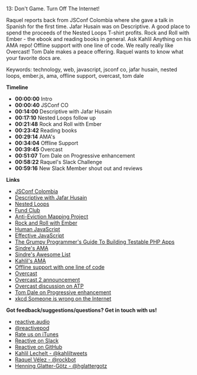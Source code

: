 13: Don't Game. Turn Off The Internet!

Raquel reports back from JSConf Colombia where she gave a talk in Spanish for the first time. Jafar Husain was on Descriptive.
A good place to spend the proceeds of the Nested Loops T-shirt profits. Rock and Roll with Ember - the ebook and reading books in general.
Ask Kahlil Anything on his AMA repo! Offline support with one line of code. We really really like Overcast!
Tom Dale makes a peace offering. Raquel wants to know what your favorite docs are.

Keywords: technology, web, javascript, jsconf co, jafar husain, nested loops, ember.js, ama, offline support, overcast, tom dale

**Timeline**

 - **00:00:00** Intro
 - **00:00:40** JSConf CO
 - **00:14:00** Descriptive with Jafar Husain
 - **00:17:10** Nested Loops follow up
 - **00:21:48** Rock and Roll with Ember
 - **00:23:42** Reading books
 - **00:29:14** AMA's
 - **00:34:04** Offline Support
 - **00:39:45** Overcast
 - **00:51:07** Tom Dale on Progressive enhancement
 - **00:58:22** Raquel's Slack Challenge
 - **00:59:16** New Slack Member shout out and reviews

**Links**

 - [JSConf Colombia](http://jsconf.co/)
 - [Descriptive with Jafar Husain](http://descriptive.auidio)
 - [Nested Loops](https://twitter.com/nested_loops)
 - [Fund Club](http://joinfundclub.com/)
 - [Anti-Eviction Mapping Project](http://www.antievictionmap.com/)
 - [Rock and Roll with Ember](http://balinterdi.com/rock-and-roll-with-emberjs/)
 - [Human JavaScript](http://read.humanjavascript.com/)
 - [Effective JavaScript](http://effectivejs.com/)
 - [The Grumpy Programmer's Guide To Building Testable PHP Apps](https://leanpub.com/grumpy-testing)
 - [Sindre's AMA](https://github.com/sindresorhus/amas)
 - [Sindre's Awesome List](https://github.com/sindresorhus/awesome)
 - [Kahlil's AMA](https://github.com/kahlil/ama)
 - [Offline support with one line of code](http://davidwalsh.name/dont-wait-serviceworker-adding-offline-support-oneline)
 - [Overcast](https://overcast.fm/podcasts)
 - [Overcast 2 announcement](http://www.marco.org/2015/10/09/overcast2_)
 - [Overcast discussion on ATP](https://overcast.fm/+CdQkJT_o/08:17)
 - [Tom Dale on Progressive enhancement](https://www.youtube.com/watch?v=puOrC7cfjRI)
 - [xkcd Someone is wrong on the Internet](https://xkcd.com/386/)

**Got feedback/suggestions/questions? Get in touch with us!**

 - [reactive.audio][1]
 - [@reactivepod][2]
 - [Rate us on iTunes][7]
 - [Reactive on Slack][6]
 - [Reactive on GitHub][8]
 - [Kahlil Lechelt - @kahliltweets][3]
 - [Raquel Vélez - @rockbot][4]
 - [Henning Glatter-Götz - @hglattergotz][5]

[1]: http://reactive.audio "Reactive on the web"
[2]: https://twitter.com/reactivepod "Send us your feedback"
[3]: https://twitter.com/distilledhype "Ping me on Twitter"
[4]: https://twitter.com/rockbot "The best way to get in touch with me ... don't even try email"
[5]: https://twitter.com/hglattergotz "Ping me on Twitter"
[6]: https://reactive-slack.herokuapp.com/ "Reactive on Slack"
[7]: https://itunes.apple.com/us/podcast/reactive/id1020286000 "Rate us on iTunes"
[8]: https://github.com/reactivepod "Reactive GitHub Org"
